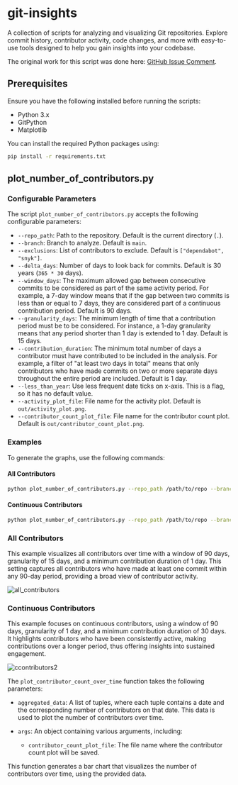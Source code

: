 # git-insights
A collection of scripts for analyzing and visualizing Git repositories. Explore commit history, contributor activity, code changes, and more with easy-to-use tools designed to help you gain insights into your codebase.

The original work for this script was done here: [GitHub Issue Comment](https://github.com/drew2a/ivory-tower/issues/1#issuecomment-1884614714).

## Prerequisites

Ensure you have the following installed before running the scripts:

- Python 3.x
- GitPython
- Matplotlib

You can install the required Python packages using:

```bash
pip install -r requirements.txt
```

## plot_number_of_contributors.py

### Configurable Parameters

The script `plot_number_of_contributors.py` accepts the following configurable parameters:

- `--repo_path`: Path to the repository. Default is the current directory (`.`).
- `--branch`: Branch to analyze. Default is `main`.
- `--exclusions`: List of contributors to exclude. Default is `["dependabot", "snyk"]`.
- `--delta_days`: Number of days to look back for commits. Default is 30 years (`365 * 30` days).
- `--window_days`: The maximum allowed gap between consecutive commits to be considered as part of the same activity period. For example, a 7-day window means that if the gap between two commits is less than or equal to 7 days, they are considered part of a continuous contribution period. Default is 90 days.
- `--granularity_days`: The minimum length of time that a contribution period must be to be considered. For instance, a 1-day granularity means that any period shorter than 1 day is extended to 1 day. Default is 15 days.
- `--contribution_duration`: The minimum total number of days a contributor must have contributed to be included in the analysis. For example, a filter of "at least two days in total" means that only contributors who have made commits on two or more separate days throughout the entire period are included. Default is 1 day.
- `--less_than_year`: Use less frequent date ticks on x-axis. This is a flag, so it has no default value.
- `--activity_plot_file`: File name for the activity plot. Default is `out/activity_plot.png`.
- `--contributor_count_plot_file`: File name for the contributor count plot. Default is `out/contributor_count_plot.png`.

### Examples

To generate the graphs, use the following commands:

#### All Contributors
```bash
python plot_number_of_contributors.py --repo_path /path/to/repo --branch main --window_days 90 --granularity_days 15 --contribution_duration 1 --activity_plot_file all_contributors.png
```

#### Continuous Contributors
```bash
python plot_number_of_contributors.py --repo_path /path/to/repo --branch main --window_days 90 --granularity_days 1 --contribution_duration 30 --activity_plot_file continuous_contributors.png
```

### All Contributors
This example visualizes all contributors over time with a window of 90 days, granularity of 15 days, and a minimum contribution duration of 1 day. This setting captures all contributors who have made at least one commit within any 90-day period, providing a broad view of contributor activity.

![all_contributors](https://github.com/user-attachments/assets/59c44c57-ea72-4974-881a-f6a720ed57ff)

### Continuous Contributors
This example focuses on continuous contributors, using a window of 90 days, granularity of 1 day, and a minimum contribution duration of 30 days. It highlights contributors who have been consistently active, making contributions over a longer period, thus offering insights into sustained engagement.

![ccontributors2](https://github.com/user-attachments/assets/bb11ab72-791a-46f6-9058-bb526f95bad6)

The `plot_contributor_count_over_time` function takes the following parameters:

- `aggregated_data`: A list of tuples, where each tuple contains a date and the corresponding number of contributors on that date. This data is used to plot the number of contributors over time.

- `args`: An object containing various arguments, including:
  - `contributor_count_plot_file`: The file name where the contributor count plot will be saved.

This function generates a bar chart that visualizes the number of contributors over time, using the provided data.
